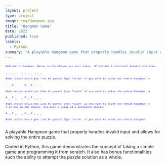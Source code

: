 ```yaml
---
layout: project
type: project
image: img/Hangman.jpg
title: "Hangman Game"
date: 2023
published: true
labels:
  - Python
summary: "A playable Hangman game that properly handles invalid input and allows for solving the entire puzzle"
---
```


<img class="img-fluid" src="../img/HangmanGameplay.png">

A playable Hangman game that properly handles invalid input and allows for solving the entire puzzle.

Coded in Python, this game demonstrates the concept of taking a simple game and programming it from scratch. It also has bonus functionalities such the ability to attempt the puzzle solution as a whole. 
